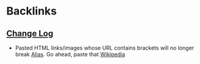 
# Backlinks
## [Change Log](<Change Log.md>)
- Pasted HTML links/images whose URL contains brackets will no longer break [Alias](<Alias.md>). Go ahead, paste that [Wikipedia](<Wikipedia.md>)

